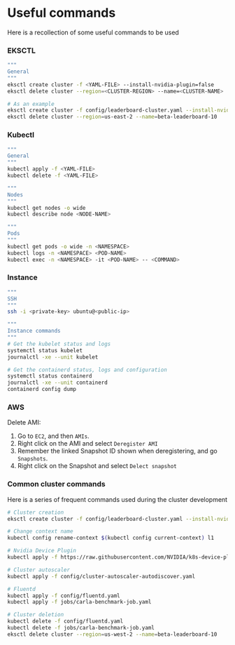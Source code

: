 # Useful commands

Here is a recollection of some useful commands to be used

### EKSCTL

```bash
"""
General
"""
eksctl create cluster -f <YAML-FILE> --install-nvidia-plugin=false
eksctl delete cluster --region=<CLUSTER-REGION> --name=<CLUSTER-NAME>

# As an example
eksctl create cluster -f config/leaderboard-cluster.yaml --install-nvidia-plugin=false
eksctl delete cluster --region=us-east-2 --name=beta-leaderboard-10
```

### Kubectl

```bash
"""
General
"""
kubectl apply -f <YAML-FILE>
kubectl delete -f <YAML-FILE>

"""
Nodes
"""
kubectl get nodes -o wide
kubectl describe node <NODE-NAME>

"""
Pods
"""
kubectl get pods -o wide -n <NAMESPACE>
kubectl logs -n <NAMESPACE> <POD-NAME>
kubectl exec -n <NAMESPACE> -it <POD-NAME> -- <COMMAND>
```

### Instance

```bash
"""
SSH
"""
ssh -i <private-key> ubuntu@<public-ip>

"""
Instance commands
"""
# Get the kubelet status and logs
systemctl status kubelet
journalctl -xe --unit kubelet

# Get the containerd status, logs and configuration
systemctl status containerd
journalctl -xe --unit containerd
containerd config dump
```

### AWS

Delete AMI:
1. Go to `EC2`, and then `AMIs`.
1. Right click on the AMI and select `Deregister AMI`
1. Remember the linked Snapshot ID shown when deregistering, and go `Snapshots`.
1. Right click on the Snapshot and select `Delect snapshot`


### Common cluster commands

Here is a series of frequent commands used during the cluster development

```bash
# Cluster creation
eksctl create cluster -f config/leaderboard-cluster.yaml --install-nvidia-plugin=false

# Change context name
kubectl config rename-context $(kubectl config current-context) l1

# Nvidia Device Plugin
kubectl apply -f https://raw.githubusercontent.com/NVIDIA/k8s-device-plugin/v0.14.0/nvidia-device-plugin.yml

# Cluster autoscaler
kubectl apply -f config/cluster-autoscaler-autodiscover.yaml

# Fluentd
kubectl apply -f config/fluentd.yaml
kubectl apply -f jobs/carla-benchmark-job.yaml

# Cluster deletion
kubectl delete -f config/fluentd.yaml
kubectl delete -f jobs/carla-benchmark-job.yaml
eksctl delete cluster --region=us-west-2 --name=beta-leaderboard-10
```
